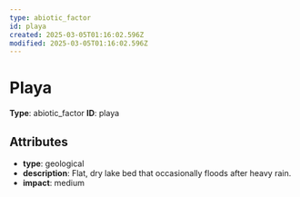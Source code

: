```yaml
---
type: abiotic_factor
id: playa
created: 2025-03-05T01:16:02.596Z
modified: 2025-03-05T01:16:02.596Z
---
```


# Playa

**Type**: abiotic_factor
**ID**: playa

## Attributes

- **type**: geological
- **description**: Flat, dry lake bed that occasionally floods after heavy rain.
- **impact**: medium

